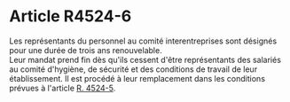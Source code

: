 # Article R4524-6

  
Les représentants du personnel au comité interentreprises sont désignés pour une durée de trois ans renouvelable.   
Leur mandat prend fin dès qu'ils cessent d'être représentants des salariés au comité d'hygiène, de sécurité et des conditions de travail de leur établissement. Il est procédé à leur remplacement dans les conditions prévues à l'article [R. 4524-5][1].

 [1]: /affichCodeArticle.do?cidTexte=LEGITEXT000006072050&idArticle=LEGIARTI000018491726&dateTexte=&categorieLien=cid
